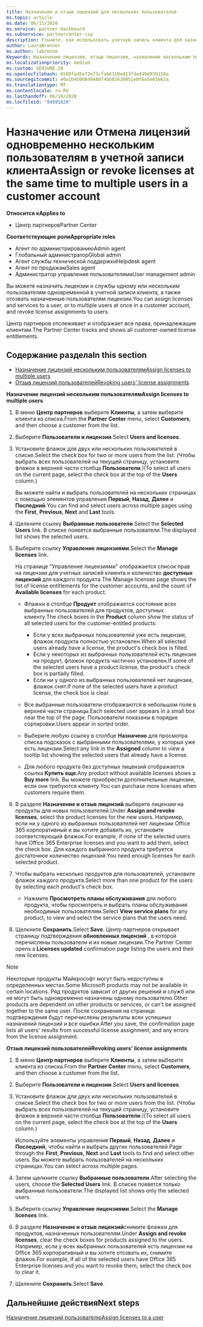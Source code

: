 ```yaml
---
title: Назначение и отзыв лицензий для нескольких пользователей
ms.topic: article
ms.date: 06/15/2020
ms.service: partner-dashboard
ms.subservice: partnercenter-csp
description: Узнайте, как использовать учетную запись клиента для назначения или отзыва лицензий и служб одному пользователю или нескольким пользователям одновременно.
author: LauraBrenner
ms.author: labrenne
Keywords: Назначение лицензии, отзыв лицензии, назначение нескольким пользователям,
ms.localizationpriority: medium
ms.custom: SEOJUNE.20
ms.openlocfilehash: 6508fad5e72e73cfab6310a413fded49d939158a
ms.sourcegitcommit: e0a1b4506840486f4bb82620051e0f6a5e81662a
ms.translationtype: MT
ms.contentlocale: ru-RU
ms.lasthandoff: 06/18/2020
ms.locfileid: "84991628"
---
```

# <a name="assign-or-revoke-licenses-at-the-same-time-to-multiple-users-in-a-customer-account"></a><span data-ttu-id="3326e-104">Назначение или Отмена лицензий одновременно нескольким пользователям в учетной записи клиента</span><span class="sxs-lookup"><span data-stu-id="3326e-104">Assign or revoke licenses at the same time to multiple users in a customer account</span></span>

<span data-ttu-id="3326e-105">**Относится к**</span><span class="sxs-lookup"><span data-stu-id="3326e-105">**Applies to**</span></span>

- <span data-ttu-id="3326e-106">Центр партнеров</span><span class="sxs-lookup"><span data-stu-id="3326e-106">Partner Center</span></span>

<span data-ttu-id="3326e-107">**Соответствующие роли**</span><span class="sxs-lookup"><span data-stu-id="3326e-107">**Appropriate roles**</span></span>

- <span data-ttu-id="3326e-108">Агент по администрированию</span><span class="sxs-lookup"><span data-stu-id="3326e-108">Admin agent</span></span>
- <span data-ttu-id="3326e-109">Глобальный администратор</span><span class="sxs-lookup"><span data-stu-id="3326e-109">Global admin</span></span>
- <span data-ttu-id="3326e-110">Агент службы технической поддержки</span><span class="sxs-lookup"><span data-stu-id="3326e-110">Helpdesk agent</span></span>
- <span data-ttu-id="3326e-111">Агент по продажам</span><span class="sxs-lookup"><span data-stu-id="3326e-111">Sales agent</span></span>
- <span data-ttu-id="3326e-112">Администратор управления пользователями</span><span class="sxs-lookup"><span data-stu-id="3326e-112">User management admin</span></span>

<span data-ttu-id="3326e-113">Вы можете назначить лицензии и службы одному или нескольким пользователям одновременной в учетной записи клиента, а также отозвать назначенные пользователям лицензии.</span><span class="sxs-lookup"><span data-stu-id="3326e-113">You can assign licenses and services to a user, or to multiple users at once in a customer account, and revoke license assignments to users.</span></span>

<span data-ttu-id="3326e-114">Центр партнеров отслеживает и отображает все права, принадлежащие клиентам.</span><span class="sxs-lookup"><span data-stu-id="3326e-114">The Partner Center tracks and shows all customer-owned license entitlements.</span></span>

## <a name="in-this-section"></a><span data-ttu-id="3326e-115">Содержание раздела</span><span class="sxs-lookup"><span data-stu-id="3326e-115">In this section</span></span>


- [<span data-ttu-id="3326e-116">Назначение лицензий нескольким пользователям</span><span class="sxs-lookup"><span data-stu-id="3326e-116">Assign licenses to multiple users</span></span>](#assign-licenses-to-groups)
- [<span data-ttu-id="3326e-117">Отзыв лицензий пользователей</span><span class="sxs-lookup"><span data-stu-id="3326e-117">Revoking users' license assignments</span></span>](#revoking-licenses)

<a href="" id="assign-licenses-to-groups"></a>
<span data-ttu-id="3326e-118">**Назначение лицензий нескольким пользователям**</span><span class="sxs-lookup"><span data-stu-id="3326e-118">**Assign licenses to multiple users**</span></span>

1. <span data-ttu-id="3326e-119">В меню **Центр партнеров** выберите **Клиенты**, а затем выберите клиента из списка.</span><span class="sxs-lookup"><span data-stu-id="3326e-119">From the **Partner Center** menu, select **Customers**, and then choose a customer from the list.</span></span>

2. <span data-ttu-id="3326e-120">Выберите **Пользователи и лицензии**.</span><span class="sxs-lookup"><span data-stu-id="3326e-120">Select **Users and licenses**.</span></span>

3. <span data-ttu-id="3326e-121">Установите флажок для двух или нескольких пользователей в списке.</span><span class="sxs-lookup"><span data-stu-id="3326e-121">Select the check box for two or more users from the list.</span></span> <span data-ttu-id="3326e-122">(Чтобы выбрать всех пользователей на текущей страницу, установите флажок в верхней части столбца **Пользователи**.)</span><span class="sxs-lookup"><span data-stu-id="3326e-122">(To select all users on the current page, select the check box at the top of the **Users** column.)</span></span>

    <span data-ttu-id="3326e-123">Вы можете найти и выбрать пользователей на нескольких страницах с помощью элементов управления **Первый**, **Назад**, **Далее** и **Последний**.</span><span class="sxs-lookup"><span data-stu-id="3326e-123">You can find and select users across multiple pages using the **First**, **Previous**, **Next** and **Last** tools.</span></span>

4. <span data-ttu-id="3326e-124">Щелкните ссылку **Выбранные пользователи**.</span><span class="sxs-lookup"><span data-stu-id="3326e-124">Select the **Selected Users** link.</span></span> <span data-ttu-id="3326e-125">В списке появятся выбранные пользователи.</span><span class="sxs-lookup"><span data-stu-id="3326e-125">The displayed list shows the selected users.</span></span>

5. <span data-ttu-id="3326e-126">Выберите ссылку **Управление лицензиями**.</span><span class="sxs-lookup"><span data-stu-id="3326e-126">Select the **Manage licenses** link.</span></span>

    <span data-ttu-id="3326e-127">На странице "Управление лицензиями" отображается список прав на лицензии для учетных записей клиента и количество **доступных лицензий** для каждого продукта.</span><span class="sxs-lookup"><span data-stu-id="3326e-127">The Manage licenses page shows the list of license entitlements for the customer accounts, and the count of **Available licenses** for each product.</span></span>

    -   <span data-ttu-id="3326e-128">Флажки в столбце **Продукт** отображается состояние всех выбранных пользователей для продуктов, доступных клиенту.</span><span class="sxs-lookup"><span data-stu-id="3326e-128">The check boxes in the **Product** column show the status of all selected users for the customer-entitled products:</span></span>

        -   <span data-ttu-id="3326e-129">Если у всех выбранных пользователей уже есть лицензия, флажок продукта полностью установлен.</span><span class="sxs-lookup"><span data-stu-id="3326e-129">When all selected users already have a license, the product's check box is filled.</span></span>
        -   <span data-ttu-id="3326e-130">Если у некоторых из выбранных пользователей есть лицензия на продукт, флажок продукта частично установлен.</span><span class="sxs-lookup"><span data-stu-id="3326e-130">If some of the selected users have a product license, the product's check box is partially filled.</span></span>
        -   <span data-ttu-id="3326e-131">Если ни у одного из выбранных пользователей нет лицензии, флажок снят.</span><span class="sxs-lookup"><span data-stu-id="3326e-131">If none of the selected users have a product license, the check box is clear.</span></span>
    -   <span data-ttu-id="3326e-132">Все выбранные пользователи отображаются в небольшом поле в верхней части страницы.</span><span class="sxs-lookup"><span data-stu-id="3326e-132">Each selected user appears in a small box near the top of the page.</span></span> <span data-ttu-id="3326e-133">Пользователи показаны в порядке сортировки.</span><span class="sxs-lookup"><span data-stu-id="3326e-133">Users appear in sorted order.</span></span>

    -   <span data-ttu-id="3326e-134">Выберите любую ссылку в столбце **Назначено** для просмотра списка подсказок с выбранными пользователями, у которых уже есть лицензии.</span><span class="sxs-lookup"><span data-stu-id="3326e-134">Select any link in the **Assigned** column to view a tooltip list showing the selected users that already have a license.</span></span>

    -   <span data-ttu-id="3326e-135">Для любого продукта без доступных лицензий отображается ссылка **Купить еще**.</span><span class="sxs-lookup"><span data-stu-id="3326e-135">Any product without available licenses shows a **Buy more** link.</span></span> <span data-ttu-id="3326e-136">Вы можете приобрести дополнительные лицензии, если они требуются клиенту.</span><span class="sxs-lookup"><span data-stu-id="3326e-136">You can purchase more licenses when customers require them.</span></span>

6.  <span data-ttu-id="3326e-137">В разделе **Назначение и отзыв лицензий** выберите лицензии на продукты для новых пользователей.</span><span class="sxs-lookup"><span data-stu-id="3326e-137">Under **Assign and revoke licenses**, select the product licenses for the new users.</span></span> <span data-ttu-id="3326e-138">Например, если ни у одного из выбранных пользователей нет лицензии Office 365 корпоративный и вы хотите добавить их, установите соответствующий флажок.</span><span class="sxs-lookup"><span data-stu-id="3326e-138">For example, if none of the selected users have Office 365 Enterprise licenses and you want to add them, select the check box.</span></span> <span data-ttu-id="3326e-139">Для каждого выбранного продукта требуется достаточное количество лицензий.</span><span class="sxs-lookup"><span data-stu-id="3326e-139">You need enough licenses for each selected product.</span></span>

7. <span data-ttu-id="3326e-140">Чтобы выбрать несколько продуктов для пользователей, установите флажок каждого продукта.</span><span class="sxs-lookup"><span data-stu-id="3326e-140">Select more than one product for the users by selecting each product's check box.</span></span>
    -   <span data-ttu-id="3326e-141">Нажмите **Просмотреть планы обслуживания** для любого продукта, чтобы просмотреть и выбрать планы обслуживания необходимые пользователям.</span><span class="sxs-lookup"><span data-stu-id="3326e-141">Select **View service plans** for any product, to view and select the service plans that the users need.</span></span>

8. <span data-ttu-id="3326e-142">Щелкните **Сохранить**.</span><span class="sxs-lookup"><span data-stu-id="3326e-142">Select **Save**.</span></span> <span data-ttu-id="3326e-143">Центр партнеров открывает страницу подтверждения **обновленных лицензий** , в которой перечислены пользователи и их новые лицензии.</span><span class="sxs-lookup"><span data-stu-id="3326e-143">The Partner Center opens a **Licenses updated** confirmation page listing the users and their new licenses.</span></span>

>[!NOTE]
><span data-ttu-id="3326e-144">Некоторые продукты Майкрософт могут быть недоступны в определенных местах.</span><span class="sxs-lookup"><span data-stu-id="3326e-144">Some Microsoft products may not be available in certain locations.</span></span> <span data-ttu-id="3326e-145">Ряд продуктов зависит от других решений и служб или не могут быть одновременно назначены одному пользователю.</span><span class="sxs-lookup"><span data-stu-id="3326e-145">Other products are dependent on other products or services, or can't be assigned together to the same user.</span></span> <span data-ttu-id="3326e-146">После сохранения на странице подтверждения будут перечислены результаты всех успешных назначений лицензий и все ошибки.</span><span class="sxs-lookup"><span data-stu-id="3326e-146">After you save, the confirmation page lists all users' results from successful license assignment, and any errors from the license assignment.</span></span>


<a href="" id="revoking-licenses"></a>
<span data-ttu-id="3326e-147">**Отзыв лицензий пользователей**</span><span class="sxs-lookup"><span data-stu-id="3326e-147">**Revoking users' license assignments**</span></span>

1. <span data-ttu-id="3326e-148">В меню **Центр партнеров** выберите **Клиенты**, а затем выберите клиента из списка.</span><span class="sxs-lookup"><span data-stu-id="3326e-148">From the **Partner Center** menu, select **Customers**, and then choose a customer from the list.</span></span>

2. <span data-ttu-id="3326e-149">Выберите **Пользователи и лицензии**.</span><span class="sxs-lookup"><span data-stu-id="3326e-149">Select **Users and licenses**.</span></span>

3. <span data-ttu-id="3326e-150">Установите флажок для двух или нескольких пользователей в списке.</span><span class="sxs-lookup"><span data-stu-id="3326e-150">Select the check box for two or more users from the list.</span></span> <span data-ttu-id="3326e-151">(Чтобы выбрать всех пользователей на текущей страницу, установите флажок в верхней части столбца **Пользователи**.)</span><span class="sxs-lookup"><span data-stu-id="3326e-151">(To select all users on the current page, select the check box at the top of the **Users** column.)</span></span>

    <span data-ttu-id="3326e-152">Используйте элементы управления **Первый**, **Назад**, **Далее** и **Последний**, чтобы найти и выбрать других пользователей.</span><span class="sxs-lookup"><span data-stu-id="3326e-152">Page through the **First**, **Previous**, **Next** and **Last** tools to find and select other users.</span></span> <span data-ttu-id="3326e-153">Вы можете выбрать пользователей на нескольких страницах.</span><span class="sxs-lookup"><span data-stu-id="3326e-153">You can select across multiple pages.</span></span>

4. <span data-ttu-id="3326e-154">Затем щелкните ссылку **Выбранные пользователи**.</span><span class="sxs-lookup"><span data-stu-id="3326e-154">After selecting the users, choose the **Selected Users** link.</span></span> <span data-ttu-id="3326e-155">В списке появятся только выбранные пользователи.</span><span class="sxs-lookup"><span data-stu-id="3326e-155">The displayed list shows only the selected users.</span></span>

5. <span data-ttu-id="3326e-156">Выберите ссылку **Управление лицензиями**.</span><span class="sxs-lookup"><span data-stu-id="3326e-156">Select the **Manage licenses** link.</span></span>

6. <span data-ttu-id="3326e-157">В разделе **Назначение и отзыв лицензий**снимите флажки для продуктов, назначенных пользователям.</span><span class="sxs-lookup"><span data-stu-id="3326e-157">Under **Assign and revoke licenses**, clear the check boxes for products assigned to the users.</span></span> <span data-ttu-id="3326e-158">Например, если у всех выбранных пользователей есть лицензии на Office 365 корпоративный и вы хотите отозвать их, снимите флажок.</span><span class="sxs-lookup"><span data-stu-id="3326e-158">For example, if all of the selected users have Office 365 Enterprise licenses and you want to revoke them, select the check box to clear it.</span></span>

7. <span data-ttu-id="3326e-159">Щелкните **Сохранить**.</span><span class="sxs-lookup"><span data-stu-id="3326e-159">Select **Save**.</span></span>

## <a name="next-steps"></a><span data-ttu-id="3326e-160">Дальнейшие действия</span><span class="sxs-lookup"><span data-stu-id="3326e-160">Next steps</span></span>

[<span data-ttu-id="3326e-161">Назначение лицензий пользователю</span><span class="sxs-lookup"><span data-stu-id="3326e-161">Assign licenses to a user</span></span>](assign-licenses-to-users.md)